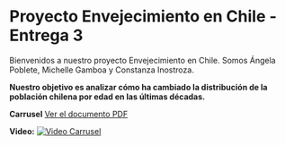 # Proyecto Envejecimiento en Chile - Entrega 3
Bienvenidos a nuestro proyecto Envejecimiento en Chile. Somos Ángela Poblete, Michelle Gamboa y Constanza Inostroza. 

**Nuestro objetivo es analizar cómo ha cambiado la distribución de la población chilena por edad en las últimas décadas.**

**Carrusel**
[Ver el documento PDF](https://github.com/coniinostrozv/CarruselFinal.pdf/blob/main/documento.pdf)


**Video:**
[![Video Carrusel](https://img.youtube.com/vi/VIDEO_ID/maxresdefault.jpg)](https://www.youtube.com/watch?v=VIDEO_https://youtu.be/Nkp9Yjaxej0)

